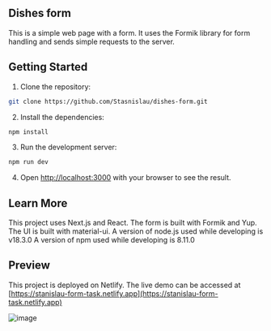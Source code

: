 ## Dishes form
This is a simple web page with a form. It uses the Formik library for form handling and sends simple requests to the server.
## Getting Started
1. Clone the repository:

```bash
git clone https://github.com/Stasnislau/dishes-form.git
```

2. Install the dependencies:

```bash
npm install
```
3. Run the development server:

```bash
npm run dev
```


4. Open [http://localhost:3000](http://localhost:3000) with your browser to see the result.

## Learn More

This project uses Next.js and React. The form is built with Formik and Yup. The UI is built with material-ui. 
A version of node.js used while developing is v18.3.0
A version of npm used while developing is 8.11.0

## Preview
This project is deployed on Netlify. The live demo can be accessed at [https://stanislau-form-task.netlify.app](https://stanislau-form-task.netlify.app)

![image](https://github.com/Stasnislau/dishes-form/assets/56834401/a35d1fe9-b79d-4128-b319-33eb5d28f6de)

